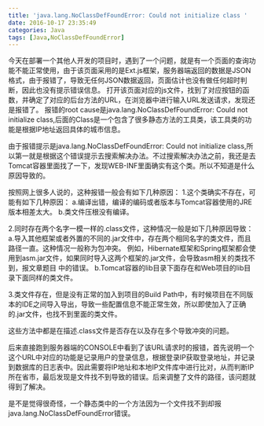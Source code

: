 ```yaml
---
title: 'java.lang.NoClassDefFoundError: Could not initialize class '
date: 2016-10-17 23:35:49
categories: Java
tags: [Java,NoClassDefFoundError]
---
```


今天在部署一个其他人开发的项目时，遇到了一个问题，就是有一个页面的查询功能不能正常使用，由于该页面采用的是Ext.js框架，服务器端返回的数据是JSON格式，由于报错了，导致无任何JSON数据返回，页面估计也没有做任何超时判断，因此也没有提示错误信息。
打开该页面对应的js文件，找到了对应按钮的函数，并确定了对应的后台方法的URL，在浏览器中进行输入URL发送请求，发现还是报错了。 
报错的root cause是java.lang.NoClassDefFoundError: Could not initialize class,后面的Class是一个包含了很多静态方法的工具类，该工具类的功能是根据IP地址返回具体的城市信息。
<!--more-->

由于报错提示是java.lang.NoClassDefFoundError: Could not initialize class,所以第一就是根据这个错误提示去搜索解决办法。不过搜索解决办法之前，我还是去Tomcat容器里面找了一下，发现WEB-INF里面确实有这个类。所以不知道是什么原因导致的。

按照网上很多人说的，这种报错一般会有如下几种原因：
1.这个类确实不存在，可能有如下几种原因：
 a.编译出错，编译的编码或者版本与Tomcat容器使用的JRE版本相差太大。
 b.类文件压根没有编译。

2.同时存在两个名字一模一样的.class文件，这种情况一般是如下几种原因导致：
 a.导入其他框架或者外置的不同的.jar文件中，存在两个相同名字的类文件，而且路径一直。这种情况一般称为包冲突。
   例如，Hibernate框架和Spring框架都会使用到asm.jar文件，如果同时导入这两个框架的.jar文件，会导致asm相关的类找不到，报文章题目    中的错误。
 b.Tomcat容器的lib目录下面存在和Web项目的lib目录下面同样的类文件。

3.类文件存在，但是没有正常的加入到项目的Build Path中，有时候项目在不同版本的IDE之间导入导出，导致一些配置信息不能正常生效，所以即使加入了正确的.jar文件，也找不到里面的类文件。

这些方法中都是在描述.class文件是否存在以及存在多个导致冲突的问题。 

后来直接跑到服务器端的CONSOLE中看到了该URL请求时的报错，首先说明一个这个URL中对应的功能是记录用户的登录信息，根据登录IP获取登录地址，并记录到数据库的日志表中。因此需要将IP地址和本地IP文件库中进行比对，从而判断IP所在省市，最后发现是文件找不到导致的错误。后来调整了文件的路径，该问题就得到了解决。

是不是觉得很奇怪，一个静态类中的一个方法因为一个文件找不到却报java.lang.NoClassDefFoundError错误。

